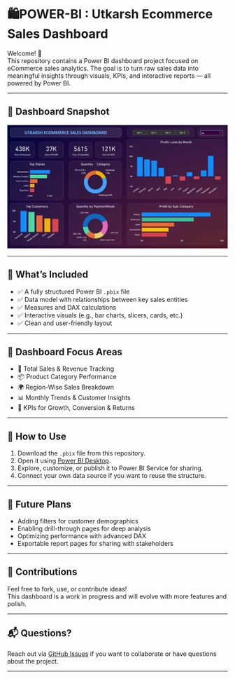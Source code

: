 # 🛍️POWER-BI : Utkarsh Ecommerce Sales Dashboard

Welcome! 👋  
This repository contains a Power BI dashboard project focused on eCommerce sales analytics. The goal is to turn raw sales data into meaningful insights through visuals, KPIs, and interactive reports — all powered by Power BI.

---

## 📸 Dashboard Snapshot

![Dashboard Preview](https://github.com/UtkarshJain05/POWER-BI-Ecommerce-Dashboard/blob/main/Snapshot%20of%20Ecommerce%20Dashboard.png)

---

## 📁 What’s Included

- ✅ A fully structured Power BI `.pbix` file
- ✅ Data model with relationships between key sales entities
- ✅ Measures and DAX calculations
- ✅ Interactive visuals (e.g., bar charts, slicers, cards, etc.)
- ✅ Clean and user-friendly layout

---

## 🎯 Dashboard Focus Areas

- 🧾 Total Sales & Revenue Tracking  
- 📦 Product Category Performance  
- 🌍 Region-Wise Sales Breakdown  
- 📊 Monthly Trends & Customer Insights  
- 🎯 KPIs for Growth, Conversion & Returns  

---

## 🚀 How to Use

1. Download the `.pbix` file from this repository.
2. Open it using [Power BI Desktop](https://powerbi.microsoft.com/desktop/).
3. Explore, customize, or publish it to Power BI Service for sharing.
4. Connect your own data source if you want to reuse the structure.

---

## 📌 Future Plans

- Adding filters for customer demographics
- Enabling drill-through pages for deep analysis
- Optimizing performance with advanced DAX
- Exportable report pages for sharing with stakeholders

---

## 🤝 Contributions

Feel free to fork, use, or contribute ideas!  
This dashboard is a work in progress and will evolve with more features and polish.

---

## 📬 Questions?

Reach out via [GitHub Issues](https://github.com/UtkarshJain05/POWER-BI-Ecommerce-Dashboard/issues) if you want to collaborate or have questions about the project.

---
